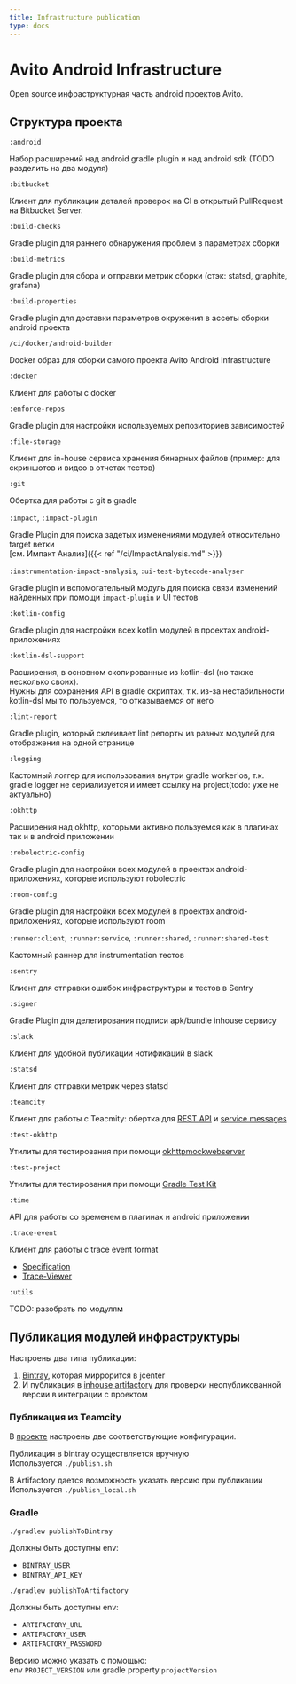 ```yaml
---
title: Infrastructure publication
type: docs
---
```


# Avito Android Infrastructure

Open source инфраструктурная часть android проектов Avito.

## Структура проекта

`:android` 

Набор расширений над android gradle plugin и над android sdk (TODO разделить на два модуля)

`:bitbucket`

Клиент для публикации деталей проверок на CI в открытый PullRequest на Bitbucket Server.

`:build-checks`

Gradle plugin для раннего обнаружения проблем в параметрах сборки

`:build-metrics`

Gradle plugin для сбора и отправки метрик сборки (стэк: statsd, graphite, grafana)

`:build-properties`

Gradle plugin для доставки параметров окружения в ассеты сборки android проекта

`/ci/docker/android-builder`

Docker образ для сборки самого проекта Avito Android Infrastructure

`:docker`

Клиент для работы с docker

`:enforce-repos`

Gradle plugin для настройки используемых репозиториев зависимостей

`:file-storage`

Клиент для in-house сервиса хранения бинарных файлов (пример: для скриншотов и видео в отчетах тестов)

`:git`

Обертка для работы с git в gradle

`:impact`, `:impact-plugin`

Gradle Plugin для поиска задетых изменениями модулей относительно target ветки\
[см. Импакт Анализ]({{< ref "/ci/ImpactAnalysis.md" >}})

`:instrumentation-impact-analysis`, `:ui-test-bytecode-analyser`

Gradle plugin и вспомогательный модуль для поиска связи изменений найденных при помощи `impact-plugin` и UI тестов 

`:kotlin-config`

Gradle plugin для настройки всех kotlin модулей в проектах android-приложениях

`:kotlin-dsl-support`

Расширения, в основном скопированные из kotlin-dsl (но также несколько своих).\
Нужны для сохранения API в gradle скриптах, т.к. из-за нестабильности kotlin-dsl мы то пользуемся, то отказываемся от него

`:lint-report`

Gradle plugin, который склеивает lint репорты из разных модулей для отображения на одной странице

`:logging`

Кастомный логгер для использования внутри gradle worker'ов, т.к. gradle logger не сериализуется и имеет ссылку на project(todo: уже не актуально)

`:okhttp`

Расширения над okhttp, которыми активно пользуемся как в плагинах так и в android приложении

`:robolectric-config`

Gradle plugin для настройки всех модулей в проектах android-приложениях, которые используют robolectric

`:room-config`

Gradle plugin для настройки всех модулей в проектах android-приложениях, которые используют room

`:runner:client`, `:runner:service`, `:runner:shared`, `:runner:shared-test`

Кастомный раннер для instrumentation тестов

`:sentry`

Клиент для отправки ошибок инфраструктуры и тестов в Sentry

`:signer`

Gradle Plugin для делегирования подписи apk/bundle inhouse сервису

`:slack`

Клиент для удобной публикации нотификаций в slack

`:statsd`

Клиент для отправки метрик через statsd

`:teamcity`

Клиент для работы с Teacmity: обертка для [REST API](https://github.com/JetBrains/teamcity-rest-client) 
и [service messages](https://www.jetbrains.com/help/teamcity/build-script-interaction-with-teamcity.html#BuildScriptInteractionwithTeamCity-ServiceMessages)

`:test-okhttp` 

Утилиты для тестирования при помощи [okhttpmockwebserver](https://github.com/square/okhttp/tree/master/mockwebserver)

`:test-project`

Утилиты для тестирования при помощи [Gradle Test Kit](https://docs.gradle.org/current/userguide/test_kit.html)

`:time`

API для работы со временем в плагинах и android приложении

`:trace-event`

Клиент для работы с trace event format

- [Specification](https://docs.google.com/document/d/1CvAClvFfyA5R-PhYUmn5OOQtYMH4h6I0nSsKchNAySU/preview)
- [Trace-Viewer](https://github.com/catapult-project/catapult/tree/master/tracing)

`:utils`

TODO: разобрать по модулям

## Публикация модулей инфраструктуры

Настроены два типа публикации: 
1. [Bintray](https://bintray.com/avito-tech/maven/avito-android), которая миррорится в jcenter
2. И публикация в [inhouse artifactory](http://links.k.avito.ru/androidArtifactory) для проверки неопубликованной версии в интеграции с проектом

### Публикация из Teamcity

В [проекте](http://links.k.avito.ru/androidTeamcity) настроены две соответствующие конфигурации.

Публикация в bintray осуществляется вручную\
Используется `./publish.sh`

В Artifactory дается возможность указать версию при публикации\
Используется `./publish_local.sh`

### Gradle

`./gradlew publishToBintray`

Должны быть доступны env:
- `BINTRAY_USER`
- `BINTRAY_API_KEY`

`./gradlew publishToArtifactory`

Должны быть доступны env:
- `ARTIFACTORY_URL`
- `ARTIFACTORY_USER`
- `ARTIFACTORY_PASSWORD`

Версию можно указать с помощью:\
env `PROJECT_VERSION` или gradle property `projectVersion`

